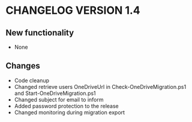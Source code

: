 # CHANGELOG VERSION 1.4

## New functionality

- None

## Changes
- Code cleanup
- Changed retrieve users OneDriveUrl in Check-OneDriveMigration.ps1 and Start-OneDriveMigration.ps1
- Changed subject for email to inform
- Added password protection to the release
- Changed monitoring during migration export





